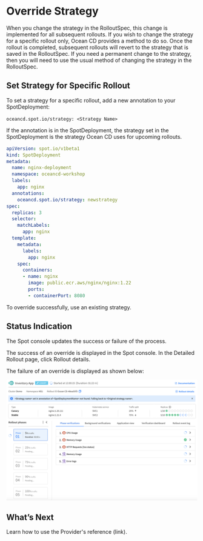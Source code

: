# Override Strategy

When you change the strategy in the RolloutSpec, this change is implemented for all subsequent rollouts. If you wish to change the strategy for a specific rollout only, Ocean CD provides a method to do so. Once the rollout is completed, subsequent rollouts will revert to the strategy that is saved in the RolloutSpec. If you need a permanent change to the strategy, then you will need to use the usual method of changing the strategy in the RolloutSpec.

## Set Strategy for Specific Rollout

To set a strategy for a specific rollout, add a new annotation to your SpotDeployment:  

`oceancd.spot.io/strategy: <Strategy Name>`

If the annotation is in the SpotDeployment, the strategy set in the SpotDeployment is the strategy Ocean CD uses for upcoming rollouts.  

```yaml
apiVersion: spot.io/v1beta1
kind: SpotDeployment
metadata:
  name: nginx-deployment
  namespace: oceancd-workshop
  labels:
    app: nginx
  annotations:
    oceancd.spot.io/strategy: newstrategy
spec:
  replicas: 3
  selector:
    matchLabels:
      app: nginx
  template:
    metadata:
      labels:
        app: nginx
    spec:
      containers:
      - name: nginx
        image: public.ecr.aws/nginx/nginx:1.22
        ports:
        - containerPort: 8080
```

To override successfully, use an existing strategy.  

## Status Indication

The Spot console updates the success or failure of the process.  

The success of an override is displayed in the Spot console. In the Detailed Rollout page, click Rollout details.

The failure of an override is displayed as shown below:

<img src="/ocean-cd/_media/override-strategy-3.png" />

## What’s Next

Learn how to use the Provider's reference (link).  
